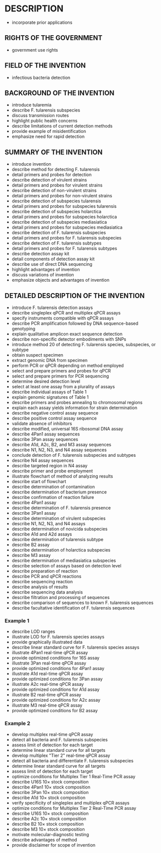 # DESCRIPTION

- incorporate prior applications

## RIGHTS OF THE GOVERNMENT

- government use rights

## FIELD OF THE INVENTION

- infectious bacteria detection

## BACKGROUND OF THE INVENTION

- introduce tularemia
- describe F. tularensis subspecies
- discuss transmission routes
- highlight public health concerns
- describe limitations of current detection methods
- provide example of misidentification
- emphasize need for rapid detection

## SUMMARY OF THE INVENTION

- introduce invention
- describe method for detecting F. tularensis
- detail primers and probes for detection
- describe detection of virulent strains
- detail primers and probes for virulent strains
- describe detection of non-virulent strains
- detail primers and probes for non-virulent strains
- describe detection of subspecies tularensis
- detail primers and probes for subspecies tularensis
- describe detection of subspecies holarctica
- detail primers and probes for subspecies holarctica
- describe detection of subspecies mediasiatica
- detail primers and probes for subspecies mediasiatica
- describe detection of F. tularensis subspecies
- detail primers and probes for F. tularensis subspecies
- describe detection of F. tularensis subtypes
- detail primers and probes for F. tularensis subtypes
- describe detection assay kit
- detail components of detection assay kit
- describe use of direct DNA sequencing
- highlight advantages of invention
- discuss variations of invention
- emphasize objects and advantages of invention

## DETAILED DESCRIPTION OF THE INVENTION

- introduce F. tularensis detection assays
- describe singleplex qPCR and multiplex qPCR assays
- specify instruments compatible with qPCR assays
- describe PCR amplification followed by DNA sequence-based genotyping
- explain qualitative amplicon exact sequence detection
- describe non-specific detector embodiments with SNPs
- introduce method 20 of detecting F. tularensis species, subspecies, or subtype
- obtain suspect specimen
- extract genomic DNA from specimen
- perform PCR or qPCR depending on method employed
- select and prepare primers and probes for qPCR
- select and prepare primers for PCR sequencing
- determine desired detection level
- select at least one assay from a plurality of assays
- describe individual assays of Table 1
- explain genomic signatures of Table 1
- describe primers and probes annealing to chromosomal regions
- explain each assay yields information for strain determination
- describe negative control assay sequence
- describe positive control assay sequence
- validate absence of inhibitors
- describe modified, universal 16S ribosomal DNA assay
- describe 4Pan1 assay sequences
- describe 3Pan assay sequences
- describe A1d, A2c, B2, and M3 assay sequences
- describe N1, N2, N3, and N4 assay sequences
- conclude detection of F. tularensis subspecies and subtypes
- describe N4 assay sequences
- describe targeted region in N4 assay
- describe primer and probe employment
- illustrate flowchart of method of analyzing results
- describe start of flowchart
- describe determination of contamination
- describe determination of bacterium presence
- describe confirmation of reaction failure
- describe 4Pan1 assay
- describe determination of F. tularensis presence
- describe 3Pan1 assay
- describe determination of virulent subspecies
- describe N1, N2, N3, and N4 assays
- describe determination of novicida subspecies
- describe A1d and A2d assays
- describe determination of tularensis subtype
- describe B2 assay
- describe determination of holarctica subspecies
- describe M3 assay
- describe determination of mediasiatica subspecies
- describe selection of assays based on detection level
- describe preparation of reaction
- describe PCR and qPCR reactions
- describe sequencing reaction
- describe analysis of results
- describe sequencing data analysis
- describe filtration and processing of sequences
- describe comparison of sequences to known F. tularensis sequences
- describe facultative identification of F. tularensis sequences

### Example 1

- describe LOD ranges
- illustrate LOD for F. tularensis species assays
- provide graphically illustrated data
- describe linear standard curve for F. tularensis species assays
- illustrate 4Pan1 real-time qPCR assay
- provide optimized conditions for 16S assay
- illustrate 3Pan real-time qPCR assay
- provide optimized conditions for 4Pan1 assay
- illustrate A1d real-time qPCR assay
- provide optimized conditions for 3Pan assay
- illustrate A2c real-time qPCR assay
- provide optimized conditions for A1d assay
- illustrate B2 real-time qPCR assay
- provide optimized conditions for A2c assay
- illustrate M3 real-time qPCR assay
- provide optimized conditions for B2 assay

### Example 2

- develop multiplex real-time qPCR assay
- detect all bacteria and F. tularensis subspecies
- assess limit of detection for each target
- determine linear standard curve for all targets
- develop multiplex "Tier 2" real-time qPCR assay
- detect all bacteria and differentiate F. tularensis subspecies
- determine linear standard curve for all targets
- assess limit of detection for each target
- optimize conditions for Multiplex Tier 1 Real-Time PCR assay
- describe U16S 10× stock composition
- describe 4Pan1 10× stock composition
- describe 3Pan 10× stock composition
- describe A1d 10× stock composition
- verify specificity of singleplex and multiplex qPCR assays
- optimize conditions for Multiplex Tier 2 Real-Time PCR assay
- describe U16S 10× stock composition
- describe A2c 10× stock composition
- describe B2 10× stock composition
- describe M3 10× stock composition
- motivate molecular-diagnostic testing
- describe advantages of method
- provide disclaimer for scope of invention

